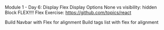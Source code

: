 Module 1 - Day 6: Display Flex
Display Options
None vs visibility: hidden
Block
FLEX!!!!
Flex Exercise: https://github.com/topics/react

Build Navbar with Flex for alignment
Build tags list with flex for alignment
